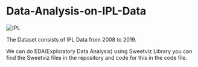 # Data-Analysis-on-IPL-Data

![IPL](https://user-images.githubusercontent.com/59309459/102716553-92fd4700-4302-11eb-8fbe-4d52c1256282.PNG)

The Dataset consists of IPL Data from 2008 to 2019.

We can do EDA(Exploratory Data Analysis) using Sweetviz Library you can find the Sweetviz files in the repository and code for this in the code file.



